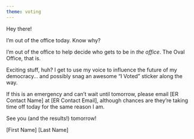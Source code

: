 ```yaml
---
theme: voting
---
```

Hey there!

I’m out of the office today. Know why? 

I’m out of the office to help decide who gets to be in <i>the office</i>. The Oval Office, that is.

Exciting stuff, huh? I get to use my voice to influence the future of my democracy… and possibly snag an awesome “I Voted” sticker along the way.

If this is an emergency and can’t wait until tomorrow, please email [ER Contact Name] at [ER Contact Email], although chances are they’re taking time off today for the same reason I am. 

See you (and the results!) tomorrow!

[First Name] [Last Name]

